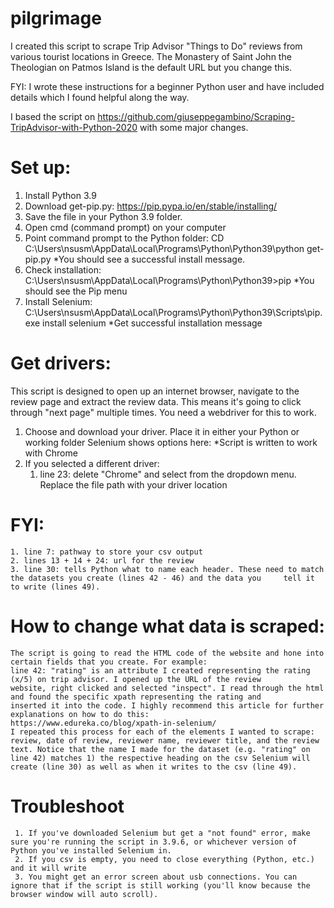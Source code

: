 # pilgrimage
I created this script to scrape Trip Advisor "Things to Do" reviews from various tourist locations in Greece. The Monastery of Saint John the Theologian on Patmos Island is the default URL but you change this.

FYI: I wrote these instructions for a beginner Python user and have included details which I found helpful along the way.

I based the script on https://github.com/giuseppegambino/Scraping-TripAdvisor-with-Python-2020 with some major changes. 

# Set up:
  1. Install Python 3.9
  2. Download get-pip.py: https://pip.pypa.io/en/stable/installing/
  3. Save the file in your Python 3.9 folder.
  4. Open cmd (command prompt) on your computer
  5. Point command prompt to the Python folder: 
        CD  C:\Users\nsusm\AppData\Local\Programs\Python\Python39\python get-pip.py
         *You should see a successful install message.
  6. Check installation:
        C:\Users\nsusm\AppData\Local\Programs\Python\Python39>pip
        *You should see the Pip menu
  7. Install Selenium:
        C:\Users\nsusm\AppData\Local\Programs\Python\Python39\Scripts\pip.exe install selenium
        *Get successful installation message
 
 # Get drivers:
 This script is designed to open up an internet browser, navigate to the review page and extract the review data. This means it's going to  click through "next page" multiple times. You need a webdriver for this to work.
   1. Choose and download your driver. Place it in either your Python or working folder Selenium shows options here:
       *Script is written to work with Chrome    
   2. If you selected a different driver:
       1) line 23: delete "Chrome" and select from the dropdown menu. Replace the file path with your driver location

#  FYI:
    1. line 7: pathway to store your csv output
    2. lines 13 + 14 + 24: url for the review
    3. line 30: tells Python what to name each header. These need to match the datasets you create (lines 42 - 46) and the data you     tell it to write (lines 49). 
    
 # How to change what data is scraped:
    The script is going to read the HTML code of the website and hone into certain fields that you create. For example:
    line 42: "rating" is an attribute I created representing the rating (x/5) on trip advisor. I opened up the URL of the review           website, right clicked and selected "inspect". I read through the html and found the specific xpath representing the rating and         inserted it into the code. I highly recommend this article for further explanations on how to do this:            https://www.edureka.co/blog/xpath-in-selenium/
    I repeated this process for each of the elements I wanted to scrape: review, date of review, reviewer name, reviewer title, and the review text. Notice that the name I made for the dataset (e.g. "rating" on line 42) matches 1) the respective heading on the csv Selenium will create (line 30) as well as when it writes to the csv (line 49). 
    
  # Troubleshoot
     1. If you've downloaded Selenium but get a "not found" error, make sure you're running the script in 3.9.6, or whichever version of Python you've installed Selenium in. 
     2. If you csv is empty, you need to close everything (Python, etc.) and it will write
     3. You might get an error screen about usb connections. You can ignore that if the script is still working (you'll know because the browser window will auto scroll). 
